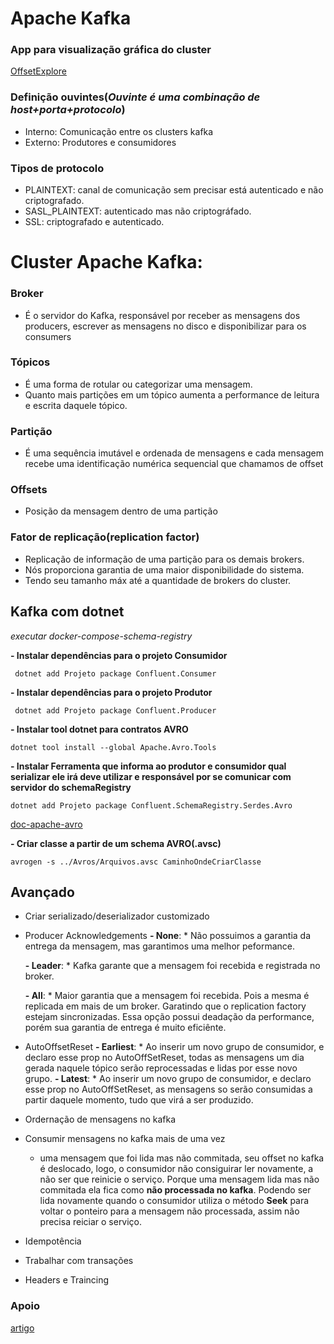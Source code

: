 # Apache Kafka

### App para visualização gráfica do cluster 
<a href="https://www.kafkatool.com/" target="_blank">OffsetExplore</a>

### Definição ouvintes(*Ouvinte é uma combinação de host+porta+protocolo*)
- Interno: Comunicação entre os clusters kafka
- Externo: Produtores e consumidores

### Tipos de protocolo
- PLAINTEXT: canal de comunicação sem precisar está autenticado e não criptografado.
- SASL_PLAINTEXT: autenticado mas não criptográfado.
- SSL: criptografado e autenticado.

# Cluster Apache Kafka:
### Broker
- É o servidor do Kafka, responsável por receber as mensagens dos producers, escrever as mensagens no disco e disponibilizar para os consumers
   
### Tópicos
- É uma forma de rotular ou categorizar uma mensagem.
- Quanto mais partições em um tópico aumenta a performance de leitura e escrita daquele tópico.
  
### Partição
- É uma sequência imutável e ordenada de mensagens e cada mensagem recebe uma identificação numérica sequencial que chamamos de offset

### Offsets
- Posição da mensagem dentro de uma partição

### Fator de replicação(replication factor)
- Replicação de informação de uma partição para os demais brokers.
- Nós proporciona garantia de uma maior disponibilidade do sistema.
- Tendo seu tamanho máx até a quantidade de brokers do cluster.
  
## Kafka com dotnet
*executar docker-compose-schema-registry*

**- Instalar dependências para o projeto Consumidor**

     dotnet add Projeto package Confluent.Consumer

**- Instalar dependências para o projeto Produtor**

     dotnet add Projeto package Confluent.Producer

**- Instalar tool dotnet para contratos AVRO**

    dotnet tool install --global Apache.Avro.Tools

**- Instalar  Ferramenta que informa ao produtor e consumidor qual serializar ele irá deve utilizar e responsável por se comunicar com servidor do schemaRegistry**

    dotnet add Projeto package Confluent.SchemaRegistry.Serdes.Avro

<a href="https://avro.apache.org/" target="_blank">doc-apache-avro</a>

**- Criar classe a partir de um schema AVRO(.avsc)**

    avrogen -s ../Avros/Arquivos.avsc CaminhoOndeCriarClasse

## Avançado
- Criar serializado/deserializador customizado
- Producer Acknowledgements
    **- None**:
        * Não possuimos a garantia da entrega da mensagem, mas garantimos uma melhor peformance.

    **- Leader**:
        * Kafka garante que a mensagem foi recebida e registrada no broker.

    **- All**:
        * Maior garantia que a mensagem foi recebida. Pois a mesma é replicada em mais de um broker.
        Garatindo que o replication factory estejam sincronizadas. Essa opção possui deadação da performance, porém sua garantia de entrega é muito eficiênte.

- AutoOffsetReset
    **- Earliest**:
        * Ao inserir um novo grupo de consumidor, e declaro esse prop no AutoOffSetReset, todas as mensagens um dia gerada naquele tópico serão reprocessadas e lidas por esse novo grupo.
    **- Latest**:
        * Ao inserir um novo grupo de consumidor, e declaro esse prop no AutoOffSetReset, as mensagens so serão consumidas a partir daquele momento, tudo que virá a ser produzido.

- Ordernação de mensagens no kafka

- Consumir mensagens no kafka mais de uma vez
    * uma mensagem que foi lida mas não commitada, seu offset no kafka é deslocado, logo, o consumidor não consiguirar ler novamente, a não ser que reinicie o serviço. Porque uma mensagem lida mas não commitada ela fica como **não processada no kafka**. Podendo ser lida novamente quando o consumidor utiliza o método **Seek** para voltar o ponteiro para a mensagem não processada, assim não precisa reiciar o serviço.
    
- Idempotência
- Trabalhar com transações
- Headers e Traincing


### Apoio
<a href="https://renatogroffe.medium.com/net-apache-kafka-guia-de-refer%C3%AAncia-3f82512df4c" target="_blank">artigo</a>